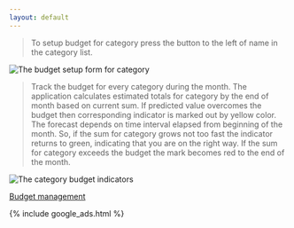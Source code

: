 ```yaml
---
layout: default
--- 
```


> To setup budget for category press the button to the left of name in the category list. 

![The budget setup form for category](https://dvmorozov.github.io/expenses/assets/images/2015-07-05_10h13_10.png)

> Track the budget for every category during the month. The application calculates estimated totals for category by the end of month based on current sum. If predicted value overcomes the budget then corresponding indicator is marked out by yellow color. The forecast depends on time interval elapsed from beginning of the month. So, if the sum for category grows not too fast the indicator returns to green, indicating that you are on the right way. If the sum for category exceeds the budget the mark becomes red to the end of the month.

![The category budget indicators](https://dvmorozov.github.io/expenses/assets/images/2015-07-05_10h12_39.png)

[Budget management](https://dvmorozov.github.io/expenses/budget-management)

{% include google_ads.html %}

